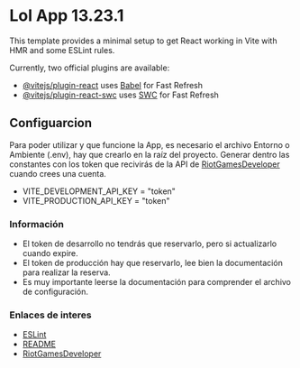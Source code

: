 # Lol App 13.23.1

This template provides a minimal setup to get React working in Vite with HMR and some ESLint rules.

Currently, two official plugins are available:

- [@vitejs/plugin-react](https://github.com/vitejs/vite-plugin-react/blob/main/packages/plugin-react/README.md) uses [Babel](https://babeljs.io/) for Fast Refresh
- [@vitejs/plugin-react-swc](https://github.com/vitejs/vite-plugin-react-swc) uses [SWC](https://swc.rs/) for Fast Refresh

## Configuarcion 
Para poder utilizar y que funcione la App, es necesario el archivo Entorno o Ambiente (.env),
hay que crearlo en la raíz del proyecto. Generar dentro las constantes con los token que recivirás de la API de [RiotGamesDeveloper](https://developer.riotgames.com/) cuando crees una cuenta. 
- VITE_DEVELOPMENT_API_KEY = "token"
- VITE_PRODUCTION_API_KEY = "token"

### Información
- El token de desarrollo no tendrás que reservarlo, pero si actualizarlo cuando expire.
- El token de producción hay que reservarlo, lee bien la documentación para realizar la reserva.
- Es muy importante leerse la documentación para comprender el archivo de configuración.



### Enlaces de interes
- [ESLint](https://eslint.org)
- [README](https://www.makeareadme.com)
- [RiotGamesDeveloper](https://developer.riotgames.com/)